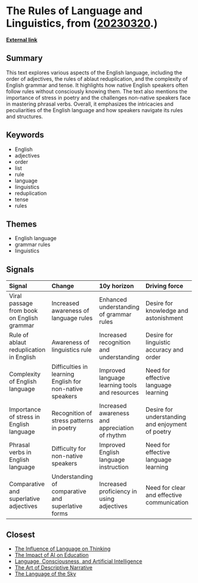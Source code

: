 # __The Rules of Language and Linguistics__, from ([20230320](https://kghosh.substack.com/p/20230320).)

__[External link](https://www.bbc.com/culture/article/20160908-the-language-rules-we-know-but-dont-know-we-know)__



## Summary

This text explores various aspects of the English language, including the order of adjectives, the rules of ablaut reduplication, and the complexity of English grammar and tense. It highlights how native English speakers often follow rules without consciously knowing them. The text also mentions the importance of stress in poetry and the challenges non-native speakers face in mastering phrasal verbs. Overall, it emphasizes the intricacies and peculiarities of the English language and how speakers navigate its rules and structures.

## Keywords

* English
* adjectives
* order
* list
* rule
* language
* linguistics
* reduplication
* tense
* rules

## Themes

* English language
* grammar rules
* linguistics

## Signals

| Signal                                     | Change                                                   | 10y horizon                                    | Driving force                                    |
|:-------------------------------------------|:---------------------------------------------------------|:-----------------------------------------------|:-------------------------------------------------|
| Viral passage from book on English grammar | Increased awareness of language rules                    | Enhanced understanding of grammar rules        | Desire for knowledge and astonishment            |
| Rule of ablaut reduplication in English    | Awareness of linguistics rule                            | Increased recognition and understanding        | Desire for linguistic accuracy and order         |
| Complexity of English language             | Difficulties in learning English for non-native speakers | Improved language learning tools and resources | Need for effective language learning             |
| Importance of stress in English language   | Recognition of stress patterns in poetry                 | Increased awareness and appreciation of rhythm | Desire for understanding and enjoyment of poetry |
| Phrasal verbs in English language          | Difficulty for non-native speakers                       | Improved English language instruction          | Need for effective language learning             |
| Comparative and superlative adjectives     | Understanding of comparative and superlative forms       | Increased proficiency in using adjectives      | Need for clear and effective communication       |

## Closest

* [The Influence of Language on Thinking](562bd88c1a85a528376837144a464b7f)
* [The Impact of AI on Education](86cb668eb531243c4f8cd92b0d1d3821)
* [Language, Consciousness, and Artificial Intelligence](be997e3b990e47741f965552e6c37b79)
* [The Art of Descriptive Narrative](617689258a3de15e84fcdd3cbc117844)
* [The Language of the Sky](db991448840cfc17778bf92be7ba864f)